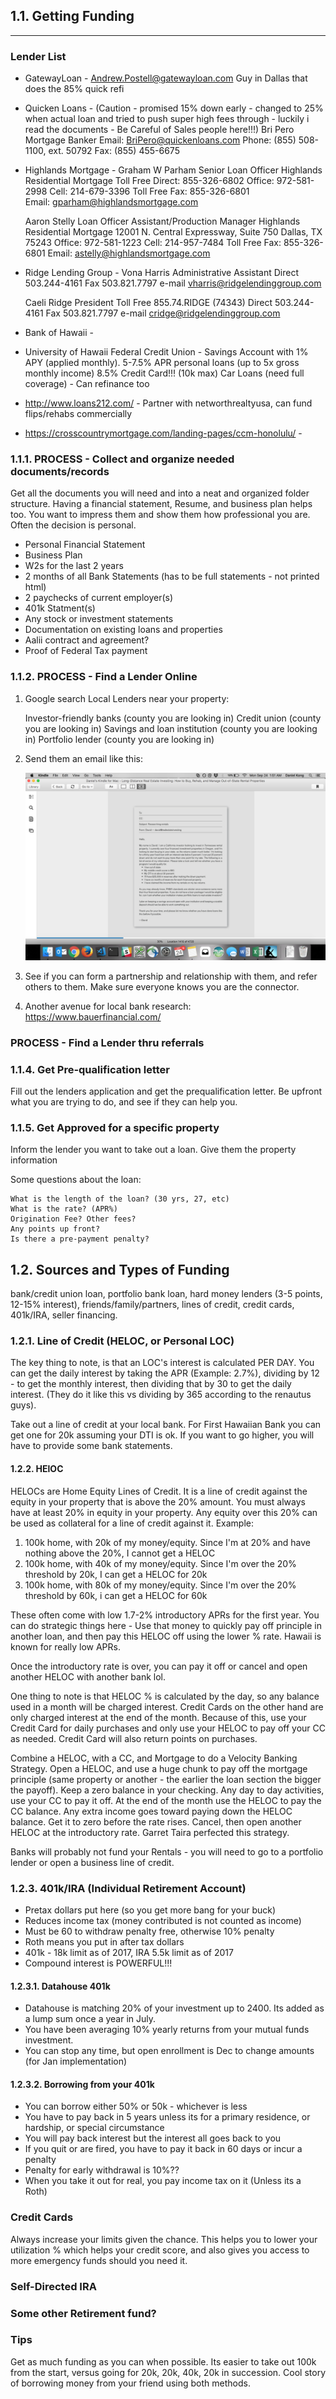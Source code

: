 ## 1.1. Getting Funding

---

### Lender List

- GatewayLoan -
  Andrew.Postell@gatewayloan.com
  Guy in Dallas that does the 85% quick refi

- Quicken Loans -
  (Caution - promised 15% down early - changed to 25% when actual loan and tried to push super high fees through - luckily i read the documents - Be Careful of Sales people here!!!)
  Bri Pero
  Mortgage Banker
  Email: BriPero@quickenloans.com
  Phone: (855) 508-1100, ext. 50792
  Fax: (855) 455-6675

- Highlands Mortgage -
  Graham W Parham
  Senior Loan Officer
  Highlands Residential Mortgage
  Toll Free Direct: 855-326-6802
  Office: 972-581-2998
  Cell: 214-679-3396
  Toll Free Fax: 855-326-6801
  Email: gparham@highlandsmortgage.com

  Aaron Stelly
  Loan Officer Assistant/Production Manager
  Highlands Residential Mortgage
  12001 N. Central Expressway, Suite 750
  Dallas, TX 75243
  Office: 972-581-1223
  Cell: 214-957-7484
  Toll Free Fax: 855-326-6801
  Email: astelly@highlandsmortgage.com

- Ridge Lending Group -
  Vona Harris
  Administrative Assistant
  Direct 503.244-4161
  Fax 503.821.7797
  e-mail vharris@ridgelendinggroup.com

  Caeli Ridge
  President
  Toll Free 855.74.RIDGE (74343)
  Direct 503.244-4161
  Fax 503.821.7797
  e-mail cridge@ridgelendinggroup.com

- Bank of Hawaii -

- University of Hawaii Federal Credit Union -
  Savings Account with 1% APY (applied monthly).
  5-7.5% APR personal loans (up to 5x gross monthly income)
  8.5% Credit Card!!! (10k max)
  Car Loans (need full coverage) - Can refinance too

- http://www.loans212.com/ -
  Partner with networthrealtyusa, can fund flips/rehabs commercially

- https://crosscountrymortgage.com/landing-pages/ccm-honolulu/ -

### 1.1.1. PROCESS - Collect and organize needed documents/records

Get all the documents you will need and into a neat and organized folder structure.
Having a financial statement, Resume, and business plan helps too.
You want to impress them and show them how professional you are. Often the decision is personal.

- Personal Financial Statement
- Business Plan
- W2s for the last 2 years
- 2 months of all Bank Statements (has to be full statements - not printed html)
- 2 paychecks of current employer(s)
- 401k Statment(s)
- Any stock or investment statements
- Documentation on existing loans and properties
- Aalii contract and agreement?
- Proof of Federal Tax payment

### 1.1.2. PROCESS - Find a Lender Online

1. Google search Local Lenders near your property:

   Investor-friendly banks (county you are looking in)
   Credit union (county you are looking in)
   Savings and loan institution (county you are looking in)
   Portfolio lender (county you are looking in)

2. Send them an email like this:

   ![](lib/Letter-to-Prospective-Credit-Union-or-Lender.png)

3. See if you can form a partnership and relationship with them, and refer others to them. Make sure everyone knows you are the connector.

4. Another avenue for local bank research: https://www.bauerfinancial.com/

### PROCESS - Find a Lender thru referrals

### 1.1.4. Get Pre-qualification letter

Fill out the lenders application and get the prequalification letter.
Be upfront what you are trying to do, and see if they can help you.

### 1.1.5. Get Approved for a specific property

Inform the lender you want to take out a loan.
Give them the property information

Some questions about the loan:

    What is the length of the loan? (30 yrs, 27, etc)
    What is the rate? (APR%)
    Origination Fee? Other fees?
    Any points up front?
    Is there a pre-payment penalty?

## 1.2. Sources and Types of Funding

bank/credit union loan,
portfolio bank loan,
hard money lenders (3-5 points, 12-15% interest),
friends/family/partners,
lines of credit,
credit cards,
401k/IRA,
seller financing.

### 1.2.1. Line of Credit (HELOC, or Personal LOC)

The key thing to note, is that an LOC's interest is calculated PER DAY.
You can get the daily interest by taking the APR (Example: 2.7%), dividing by 12 - to get the monthly interest, then dividing that by 30 to get the daily interest. (They do it like this vs dividing by 365 according to the renautus guys).

Take out a line of credit at your local bank. For First Hawaiian Bank you can get one for 20k assuming your DTI is ok. If you want to go higher, you will have to provide some bank statements.

#### 1.2.2. HElOC

HELOCs are Home Equity Lines of Credit. It is a line of credit against the equity in your property that is above the 20% amount. You must always have at least 20% in equity in your property. Any equity over this 20% can be used as collateral for a line of credit against it. Example:

1. 100k home, with 20k of my money/equity. Since I'm at 20% and have nothing above the 20%, I cannot get a HELOC
2. 100k home, with 40k of my money/equity. Since I'm over the 20% threshold by 20k, I can get a HELOC for 20k
3. 100k home, with 80k of my money/equity. Since I'm over the 20% threshold by 60k, i can get a HELOC for 60k

These often come with low 1.7-2% introductory APRs for the first year. You can do strategic things here - Use that money to quickly pay off principle in another loan, and then pay this HELOC off using the lower % rate. Hawaii is known for really low APRs.

Once the introductory rate is over, you can pay it off or cancel and open another HELOC with another bank lol.

One thing to note is that HELOC % is calculated by the day, so any balance used in a month will be charged interest. Credit Cards on the other hand are only charged interest at the end of the month. Because of this, use your Credit Card for daily purchases and only use your HELOC to pay off your CC as needed. Credit Card will also return points on purchases.

Combine a HELOC, with a CC, and Mortgage to do a Velocity Banking Strategy. Open a HELOC, and use a huge chunk to pay off the mortgage principle (same property or another - the earlier the loan section the bigger the payoff). Keep a zero balance in your checking. Any day to day activities, use your CC to pay it off. At the end of the month use the HELOC to pay the CC balance. Any extra income goes toward paying down the HELOC balance. Get it to zero before the rate rises. Cancel, then open another HELOC at the introductory rate. Garret Taira perfected this strategy.

Banks will probably not fund your Rentals - you will need to go to a portfolio lender or open a business line of credit.

### 1.2.3. 401k/IRA (Individual Retirement Account)

- Pretax dollars put here (so you get more bang for your buck)
- Reduces income tax (money contributed is not counted as income)
- Must be 60 to withdraw penalty free, otherwise 10% penalty
- Roth means you put in after tax dollars
- 401k - 18k limit as of 2017, IRA 5.5k limit as of 2017
- Compound interest is POWERFUL!!!

#### 1.2.3.1. Datahouse 401k

- Datahouse is matching 20% of your investment up to 2400. Its added as a lump sum once a year in July.
- You have been averaging 10% yearly returns from your mutual funds investment.
- You can stop any time, but open enrollment is Dec to change amounts (for Jan implementation)

#### 1.2.3.2. Borrowing from your 401k

- You can borrow either 50% or 50k - whichever is less
- You have to pay back in 5 years unless its for a primary residence, or hardship, or special circumstance
- You will pay back interest but the interest all goes back to you
- If you quit or are fired, you have to pay it back in 60 days or incur a penalty
- Penalty for early withdrawal is 10%??
- When you take it out for real, you pay income tax on it (Unless its a Roth)

### Credit Cards

Always increase your limits given the chance. This helps you to lower your utilization % which helps your credit score, and also gives you access to more emergency funds should you need it.

### Self-Directed IRA

### Some other Retirement fund?

### Tips

Get as much funding as you can when possible. Its easier to take out 100k from the start, versus going for 20k, 20k, 40k, 20k in succession. Cool story of borrowing money from your friend using both methods.
